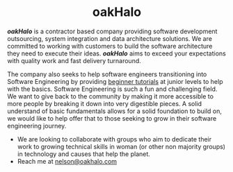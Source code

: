 <H1 align="center">oakHalo</H1>

***oakHalo*** is a contractor based company providing software development outsourcing, system integration and data architecture solutions. We are committed to working with customers to build the software architecture they need to execute their ideas. ***oakHalo*** aims to exceed your expectations with quality work and fast delivery turnaround. 

The company also seeks to help software engineers transitioning into Software Engineering by providing [beginner tutorials](https://www.youtube.com/channel/UC_ii3eV-3La6l5e0YaLQyJw) at junior levels to help with the basics. Software Engineering is such a fun and challenging field. We want to give back to the community by making it more accessible to more people by breaking it down into very digestible pieces. A solid understand of basic fundamentals allows for a solid foundation to build on, we would like to help offer that to those seeking to grow in their software engineering journey. 

- We are looking to collaborate with groups who aim to dedicate their work to growing technical skills in woman (or other non majority groups) in technology and causes that help the planet. 
- Reach me at nelson@oakhalo.com


<!--
**oakHalo/oakHalo** is a ✨ _special_ ✨ repository because its `README.md` (this file) appears on your GitHub profile.
- Link Instagram thing? 
- Youtube videos - one per week might be good (make the shorts from segments of the long form videos & post)
- Post projects that are relevent or basic skills sets required
- Consider a FOR WOMAN CODING BOOK for ENTRY LEVEL that pairs to the lessons in the Youtube Channel 
--- Include "you can to projects that teach you how to build websites & longer form videos for those types of projects"? 
--- AI projects
--- Data visualization
--- Lean into Analytics 
--- Main Languages (Javascript, Python, potentially expand to C# or Java or Ruby on Rails... IDK) 


Here are some ideas to get you started:

- 🔭 I’m currently working on ...
- 🌱 I’m currently learning ...
- 👯 I’m looking to collaborate on ...
- 🤔 I’m looking for help with ...
- 💬 Ask me about ...
- 📫 How to reach me: ...
- 😄 Pronouns: ...
- ⚡ Fun fact: ...
-->
